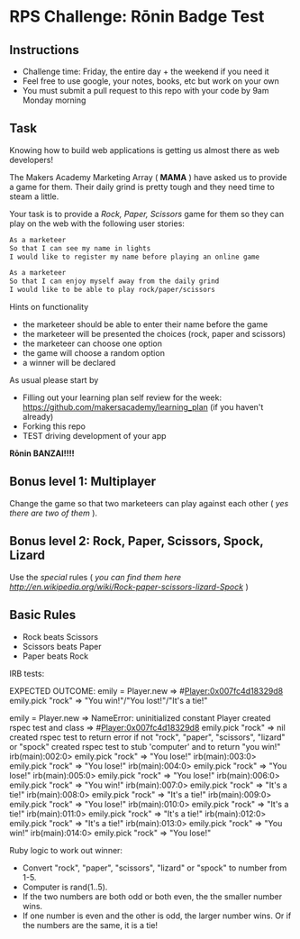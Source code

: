 # RPS Challenge: Rōnin Badge Test

Instructions
-------
* Challenge time: Friday, the entire day + the weekend if you need it
* Feel free to use google, your notes, books, etc but work on your own
* You must submit a pull request to this repo with your code by 9am Monday morning

Task 
----

Knowing how to build web applications is getting us almost there as web developers!

The Makers Academy Marketing Array ( **MAMA** ) have asked us to provide a game for them. Their daily grind is pretty tough and they need time to steam a little.

Your task is to provide a _Rock, Paper, Scissors_ game for them so they can play on the web with the following user stories:

```sh
As a marketeer
So that I can see my name in lights
I would like to register my name before playing an online game

As a marketeer
So that I can enjoy myself away from the daily grind
I would like to be able to play rock/paper/scissors
```

Hints on functionality

- the marketeer should be able to enter their name before the game
- the marketeer will be presented the choices (rock, paper and scissors)
- the marketeer can choose one option
- the game will choose a random option
- a winner will be declared


As usual please start by

* Filling out your learning plan self review for the week: https://github.com/makersacademy/learning_plan (if you haven't already)
* Forking this repo
* TEST driving development of your app

**Rōnin BANZAI!!!!**

## Bonus level 1: Multiplayer

Change the game so that two marketeers can play against each other ( _yes there are two of them_ ).

## Bonus level 2: Rock, Paper, Scissors, Spock, Lizard

Use the _special_ rules ( _you can find them here http://en.wikipedia.org/wiki/Rock-paper-scissors-lizard-Spock_ )

## Basic Rules

- Rock beats Scissors
- Scissors beats Paper
- Paper beats Rock

IRB tests:

EXPECTED OUTCOME:
emily = Player.new
=> #<Player:0x007fc4d18329d8>
emily.pick "rock"
=> "You win!"/"You lost!"/"It's a tie!"

emily = Player.new
=> NameError: uninitialized constant Player
created rspec test and class
=> #<Player:0x007fc4d18329d8>
emily.pick "rock"
=> nil
created rspec test to return error if not "rock", "paper", "scissors", "lizard" or "spock"
created rspec test to stub 'computer' and to return "you win!"
irb(main):002:0> emily.pick "rock"
=> "You lose!"
irb(main):003:0> emily.pick "rock"
=> "You lose!"
irb(main):004:0> emily.pick "rock"
=> "You lose!"
irb(main):005:0> emily.pick "rock"
=> "You lose!"
irb(main):006:0> emily.pick "rock"
=> "You win!"
irb(main):007:0> emily.pick "rock"
=> "It's a tie!"
irb(main):008:0> emily.pick "rock"
=> "It's a tie!"
irb(main):009:0> emily.pick "rock"
=> "You lose!"
irb(main):010:0> emily.pick "rock"
=> "It's a tie!"
irb(main):011:0> emily.pick "rock"
=> "It's a tie!"
irb(main):012:0> emily.pick "rock"
=> "It's a tie!"
irb(main):013:0> emily.pick "rock"
=> "You win!"
irb(main):014:0> emily.pick "rock"
=> "You lose!"

Ruby logic to work out winner:

- Convert "rock", "paper", "scissors", "lizard" or "spock" to number from 1-5.
- Computer is rand(1..5).
- If the two numbers are both odd or both even, the the smaller number wins.
- If one number is even and the other is odd, the larger number wins.
Or if the numbers are the same, it is a tie!
